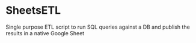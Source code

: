 # SheetsETL
Single purpose ETL script to run SQL queries against a DB and publish the results in a native Google Sheet
